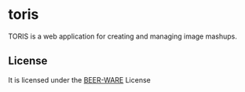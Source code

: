 toris
=====

TORIS is a web application for creating and managing image mashups.

License
-------
It is licensed under the [BEER-WARE][1] License


[1]: https://en.wikipedia.org/wiki/Beerware
